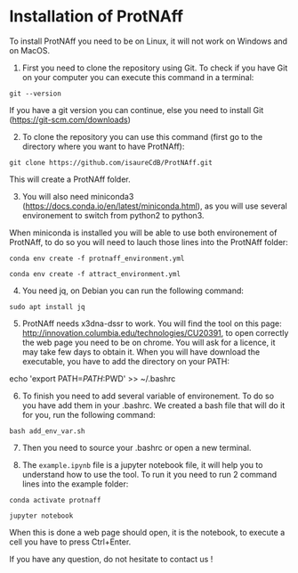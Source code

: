 # Installation of ProtNAff

To install ProtNAff you need to be on Linux, it will not work on Windows and on MacOS.

1. First you need to clone the repository using Git. To check if you have Git on your computer you can execute this command in a terminal:

`git --version`

If you have a git version you can continue, else you need to install Git (https://git-scm.com/downloads)

2. To clone the repository you can use this command (first go to the directory where you want to have ProtNAff):

`git clone https://github.com/isaureCdB/ProtNAff.git`

This will create a ProtNAff folder.

3. You will also need miniconda3 (https://docs.conda.io/en/latest/miniconda.html), as you will use several environement to switch from python2 to python3.

When miniconda is installed you will be able to use both environement of ProtNAff, to do so you will need to lauch those lines into the ProtNAff folder:

`conda env create -f protnaff_environment.yml`

`conda env create -f attract_environment.yml`

4. You need jq, on Debian you can run the following command:

`sudo apt install jq`

5. ProtNAff needs x3dna-dssr to work. You will find the tool on this page:
http://innovation.columbia.edu/technologies/CU20391, to open correctly the web page you need to be on
chrome. You will ask for a licence, it may take few days to obtain it. When you will have download the
executable, you have to add the directory on your PATH:

echo 'export PATH=$PATH:$PWD' >> ~/.bashrc

6. To finish you need to add several variable of environement. To do so you have add them in your .bashrc.
We created a bash file that will do it for you, run the following command:

`bash add_env_var.sh`

7. Then you need to source your .bashrc or open a new terminal.

8. The `example.ipynb` file is a jupyter notebook file, it will help you to understand how to use the tool.
To run it you need to run 2 command lines into the example folder:

`conda activate protnaff`

`jupyter notebook`

When this is done a web page should open, it is the notebook, to execute a cell you have to press Ctrl+Enter.

If you have any question, do not hesitate to contact us !
